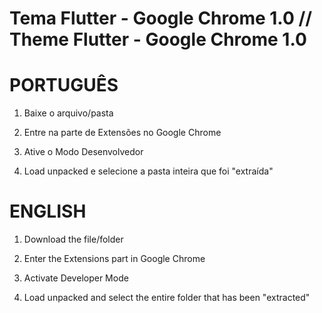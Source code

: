 # Tema Flutter - Google Chrome 1.0 // Theme Flutter - Google Chrome 1.0

# PORTUGUÊS

1. Baixe o arquivo/pasta

2. Entre na parte de Extensões no Google Chrome

3. Ative o Modo Desenvolvedor

4. Load unpacked e selecione a pasta inteira que foi "extraída"


# ENGLISH

1. Download the file/folder

2. Enter the Extensions part in Google Chrome

3. Activate Developer Mode

4. Load unpacked and select the entire folder that has been "extracted"

